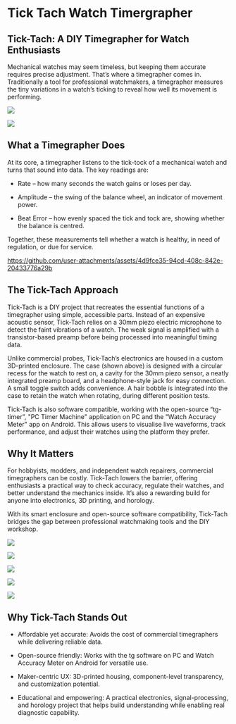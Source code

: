 # Tick Tach Watch Timergrapher
## Tick-Tach: A DIY Timegrapher for Watch Enthusiasts

  Mechanical watches may seem timeless, but keeping them accurate requires precise adjustment. That’s where a timegrapher comes in. Traditionally a tool for professional watchmakers, a timegrapher measures the tiny variations in a watch’s ticking to reveal how well its movement is performing.



![](https://github.com/koogar/Tick-Tach-Watch-Timergrapher/blob/main/Images/Tick%20Tach%20Header.jpg)

![](https://github.com/koogar/Tick-Tach-Watch-Timergrapher/blob/main/Images/TML_TickTach_Timergrapher%20(7)%20(Large).jpg)


## What a Timegrapher Does

At its core, a timegrapher listens to the tick-tock of a mechanical watch and turns that sound into data. The key readings are:

  * Rate – how many seconds the watch gains or loses per day.

  * Amplitude – the swing of the balance wheel, an indicator of movement power.

  * Beat Error – how evenly spaced the tick and tock are, showing whether the balance is centred.

  Together, these measurements tell whether a watch is healthy, in need of regulation, or due for service.

https://github.com/user-attachments/assets/4d9fce35-94cd-408c-842e-20433776a29b

## The Tick-Tach Approach

  Tick-Tach is a DIY project that recreates the essential functions of a timegrapher using simple, accessible parts. Instead of an expensive acoustic sensor, Tick-Tach relies on a 30mm piezo electric microphone to detect the faint vibrations of a watch. The weak signal is amplified with a transistor-based preamp before being processed into meaningful timing data.

  Unlike commercial probes, Tick-Tach’s electronics are housed in a custom 3D-printed enclosure. The case (shown above) is designed with a circular recess for the watch to rest on, a cavity for the 30mm piezo sensor, a neatly integrated preamp board, and a headphone-style jack for easy connection. A small toggle switch adds convenience. A hair bobble is integrated into the case to retain the watch when rotating, during different position tests.

Tick-Tach is also software compatible, working with the open-source “tg-timer”, "PC Timer Machine" application on PC and the "Watch Accuracy Meter" app on Android. This allows users to visualise live waveforms, track performance, and adjust their watches using the platform they prefer.

## Why It Matters

  For hobbyists, modders, and independent watch repairers, commercial timegraphers can be costly. Tick-Tach lowers the barrier, offering enthusiasts a practical way to check accuracy, regulate their watches, and better understand the mechanics inside. It’s also a rewarding build for anyone into electronics, 3D printing, and horology.

With its smart enclosure and open-source software compatibility, Tick-Tach bridges the gap between professional watchmaking tools and the DIY workshop.

![](https://github.com/koogar/Tick-Tach-Watch-Timergrapher/blob/main/Images/TickTacho%20PreAmp%20Schematics%20(2).jpg)

![](https://github.com/koogar/Tick-Tach-Watch-Timergrapher/blob/main/Images/TRS.TRRS.JackPinout.jpg)




![](https://github.com/koogar/Tick-Tach-Watch-Timergrapher/blob/main/Images/TML_TickTach_Timergrapher%20(1)%20(Large).jpg)

![](https://github.com/koogar/Tick-Tach-Watch-Timergrapher/blob/main/Images/TML_TickTach_Timergrapher%20(5)%20(Large).jpg)

![](https://github.com/koogar/Tick-Tach-Watch-Timergrapher/blob/main/Images/TML_TickTach_Timergrapher%20(3)%20(Large).jpg)



## Why Tick-Tach Stands Out

* Affordable yet accurate: Avoids the cost of commercial timegraphers while delivering reliable data.

* Open-source friendly: Works with the tg software on PC and Watch Accuracy Meter on Android for versatile use.

* Maker-centric UX: 3D-printed housing, component-level transparency, and customization potential.

* Educational and empowering: A practical electronics, signal-processing, and horology project that helps build understanding while enabling real diagnostic capability.



